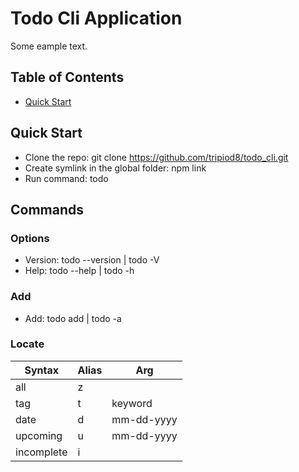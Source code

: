 # Todo Cli Application

Some eample text.


## Table of Contents

- [Quick Start](#quick-start)


## Quick Start

- Clone the repo: git clone https://github.com/tripiod8/todo_cli.git
- Create symlink in the global folder: npm link
- Run command: todo

## Commands

### Options

- Version: todo --version | todo -V
- Help: todo --help | todo -h

### Add 

- Add: todo add | todo -a

### Locate

| Syntax | Alias | Arg |
| ----------- | ----------- | ----------- |
| all | z |
| tag | t | keyword |
| date | d | mm-dd-yyyy |
| upcoming | u | mm-dd-yyyy |
| incomplete | i |


